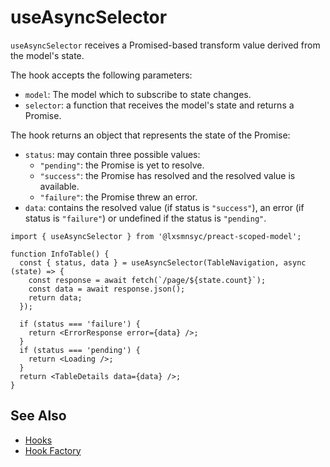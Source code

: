 # useAsyncSelector

`useAsyncSelector` receives a Promised-based transform value derived from the model's state.  

The hook accepts the following parameters:
- `model`: The model which to subscribe to state changes.
- `selector`: a function that receives the model's state and returns a Promise.

The hook returns an object that represents the state of the Promise:
- `status`: may contain three possible values:
  - `"pending"`: the Promise is yet to resolve.
  - `"success"`: the Promise has resolved and the resolved value is available.
  - `"failure"`: the Promise threw an error.
- `data`: contains the resolved value (if status is `"success"`), an error (if status is `"failure"`) or undefined if the status is `"pending"`.

```tsx
import { useAsyncSelector } from '@lxsmnsyc/preact-scoped-model';

function InfoTable() {
  const { status, data } = useAsyncSelector(TableNavigation, async (state) => {
    const response = await fetch(`/page/${state.count}`);
    const data = await response.json();
    return data;
  });

  if (status === 'failure') {
    return <ErrorResponse error={data} />;
  }
  if (status === 'pending') {
    return <Loading />;
  }
  return <TableDetails data={data} />;
}
```

## See Also
- [Hooks](/packages/preact-scoped-model/hooks/README.md)
- [Hook Factory](/packages/preact-scoped-model/docs/hook-factory.md)
